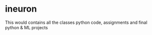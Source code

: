 # ineuron
This would contains all the classes python code, assignments and final python &amp; ML projects
